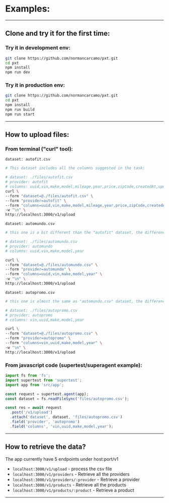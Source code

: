 # Examples:

---

## Clone and try it for the first time:

### Try it in development env:
```bash
git clone https://github.com/normancarcamo/pxt.git
cd pxt
npm install
npm run dev
```

### Try it in production env:
```bash
git clone https://github.com/normancarcamo/pxt.git
cd pxt
npm install
npm run build
npm run start
```

---

## How to upload files:

### From terminal ("curl" tool):

``dataset: autofit.csv``

```bash
# This dataset includes all the columns suggested in the task:

# dataset: ./files/autofit.csv
# provider: autofit
# columns: uuid,vin,make,model,mileage,year,price,zipCode,createdAt,updatedAt
curl \
--form "dataset=@./files/autofit.csv" \
--form "provider=autofit" \
--form "columns=uuid,vin,make,model,mileage,year,price,zipCode,createdAt,updatedAt" \
-w "\n" \
http://localhost:3000/v1/upload
```

``dataset: automundo.csv``

```bash
# this one is a bit different than the "autofit" dataset, the difference is that this includes less columns:

# dataset: ./files/automundo.csv
# provider: automundo
# columns: uuid,vin,make,model,year

curl \
--form "dataset=@./files/automundo.csv" \
--form "provider=automundo" \
--form "columns=uuid,vin,make,model,year" \
-w "\n" \
http://localhost:3000/v1/upload
```

``dataset: autopromo.csv``

```bash
# this one is almost the same as "automundo.csv" dataset, the difference is the order of their columns:

# dataset: ./files/autopromo.csv
# provider: autopromo
# columns: vin,uuid,make,model,year

curl \
--form "dataset=@./files/autopromo.csv" \
--form "provider=autopromo" \
--form "columns=vin,uuid,make,model,year" \
-w "\n" \
http://localhost:3000/v1/upload
```

### From javascript code (supertest/superagent example):

```ts
import fs from 'fs';
import supertest from 'supertest';
import app from 'src/app';

const request = supertest.agent(app);
const dataset = fs.readFileSync('files/autopromo.csv');

const res = await request
  .post('/v1/upload')
  .attach('dataset', dataset, 'files/autopromo.csv')
  .field('provider', 'autopromo')
  .field('columns', 'vin,uuid,make,model,year');
```

---

## How to retrieve the data?

The app currently have 5 endpoints under host:port/v1

- `localhost:3000/v1/upload`               - process the csv file
- `localhost:3000/v1/providers`            - Retrieve all the providers
- `localhost:3000/v1/providers/:provider`  - Retrieve a provider
- `localhost:3000/v1/products`             - Retrieve all the products
- `localhost:3000/v1/products/:product`    - Retrieve a product

---
